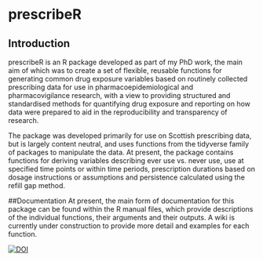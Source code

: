 # prescribeR

## Introduction
prescribeR is an R package developed as part of my PhD work, the main aim of which was to create a set of 
flexible, reusable functions for generating common drug exposure variables based on routinely collected 
prescribing data for use in pharmacoepidemiological and pharmacovigilance research, with a view to providing 
structured and standardised methods for quantifying drug exposure and reporting on how data were prepared to
aid in the reproducibility and transparency of research.

The package was developed primarily for use on Scottish prescribing data, but is largely content neutral,
and uses functions from the tidyverse family of packages to manipulate the data. At present, the package 
contains functions for deriving variables describing ever use vs. never use, use at specified time points or
within time periods, prescription durations based on dosage instructions or assumptions and persistence calculated
using the refill gap method.

##Documentation
At present, the main form of documentation for this package can be found within the R manual files,
which provide descriptions of the individual functions, their arguments and their outputs. A wiki is 
currently under construction to provide more detail and examples for each function.


[![DOI](https://zenodo.org/badge/175052538.svg)](https://zenodo.org/badge/latestdoi/175052538)
